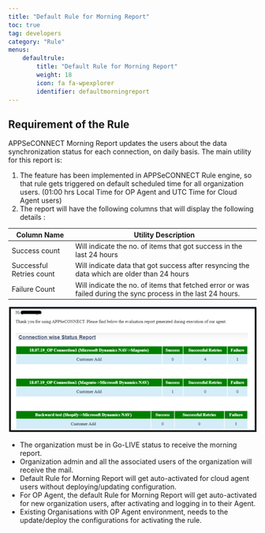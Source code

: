 ```yaml
---
title: "Default Rule for Morning Report"
toc: true
tag: developers
category: "Rule"
menus: 
    defaultrule:
        title: "Default Rule for Morning Report"
        weight: 18
        icon: fa fa-wpexplorer
        identifier: defaultmorningreport
---
```


## Requirement of the Rule

APPSeCONNECT Morning Report updates the users about the data synchronization status for each connection, 
on daily basis. The main utility for this report is:

1.	The feature has been implemented in APPSeCONNECT Rule engine, so that rule gets triggered on default scheduled time for all organization users. 
    (01:00 hrs Local Time for OP Agent and UTC Time for Cloud Agent users)
2.	The report will have the following columns that will display the following details :


|Column Name|Utility Description |
|---|---|
|Success count|Will indicate the no. of items that got success in the last 24 hours|
|Successful Retries count|Will indicate data that got success after resyncing the data which are older than 24 hours|
|Failure Count|Will indicate the no. of items that fetched error or was failed during the sync process in the last 24 hours.|

![morning-report](/staticfiles/rules/media/morning-report.png) 

* The organization must be in Go-LIVE status to receive the morning report.
* Organization admin and all the associated users of the organization will receive the mail. 
* Default Rule for Morning Report will get auto-activated for cloud agent users without deploying/updating configuration.
* For OP Agent, the default Rule for Morning Report will get auto-activated for new organization users, after activating and logging in to their Agent.
* Existing Organisations with OP Agent environment, needs to the update/deploy the configurations for activating the rule.




